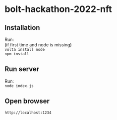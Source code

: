 # bolt-hackathon-2022-nft

## Installation
Run:\
(if first time and node is missing)\
`volta install node`\
`npm install`

## Run server
Run:\
`node index.js`

## Open browser
`http://localhost:1234`
